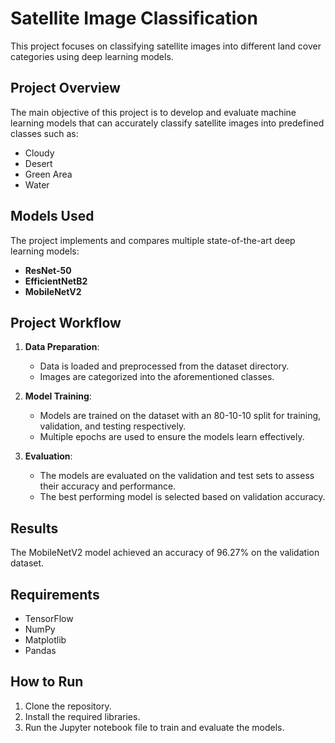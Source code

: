 # Satellite Image Classification

This project focuses on classifying satellite images into different land cover categories using deep learning models.

## Project Overview

The main objective of this project is to develop and evaluate machine learning models that can accurately classify satellite images into predefined classes such as:
- Cloudy
- Desert
- Green Area
- Water

## Models Used

The project implements and compares multiple state-of-the-art deep learning models:
- **ResNet-50**
- **EfficientNetB2**
- **MobileNetV2**

## Project Workflow

1. **Data Preparation**:
   - Data is loaded and preprocessed from the dataset directory.
   - Images are categorized into the aforementioned classes.

2. **Model Training**:
   - Models are trained on the dataset with an 80-10-10 split for training, validation, and testing respectively.
   - Multiple epochs are used to ensure the models learn effectively.

3. **Evaluation**:
   - The models are evaluated on the validation and test sets to assess their accuracy and performance.
   - The best performing model is selected based on validation accuracy.

## Results

The MobileNetV2 model achieved an accuracy of 96.27% on the validation dataset.

## Requirements

- TensorFlow
- NumPy
- Matplotlib
- Pandas

## How to Run

1. Clone the repository.
2. Install the required libraries.
3. Run the Jupyter notebook file to train and evaluate the models.

